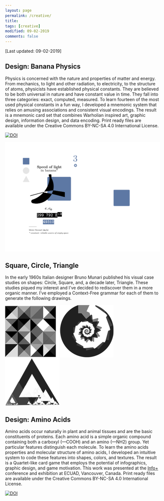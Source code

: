 ```yaml
---
layout: page
permalink: /creative/
title:
tags: [creative]
modified: 09-02-2019
comments: false
---
```


[Last updated: 09-02-2019]

<!--## Design: Book covers-->

<!--I have been involved in the design of a couple of book covers:-->
<!--* Comparative Genomics: Methods and Protocols. Setubal, Stoye, and Stadler 2017. [![](/images/cover0.jpg){:style="float: right;"}](https://link.springer.com/book/10.1007/978-1-4939-7463-4) -->
<!---->
<!--* Reversality. Hattab, Bahram, Nazar 2015. A collaboration with the UN Refugee Agency ([UNHCR](http://www.unhcr.org/)). [![](/images/cover1.jpg){:style="float: right;"}](https://www.amazon.com/Reversality-Georges-Hattab/dp/1329113063/)-->

## Design: Banana Physics

Physics is concerned with the nature and properties of matter and energy. From mechanics, to light and other radiation, to electricity, to the structure of atoms, physicists have established physical constants. They are believed to be both universal in nature and have constant value in time. They fall into three categories: exact, computed, measured.
To learn fourteen of the most used physical constants in a fun way, I developed a mnemonic system that relies on amusing associations and consistent visual encodings. 
The result is a mnemonic card set that combines Warholian inspired art, graphic design, information design, and data encoding. Print ready files are available under the Creative Commons BY-NC-SA 4.0 International License.

[![DOI](https://zenodo.org/badge/168874159.svg)](https://zenodo.org/badge/latestdoi/168874159)

[![Light](/images/light.png)](https://bit.ly/banana-physics)



## Square, Circle, Triangle

In the early 1960s Italian designer Bruno Munari published his visual case studies on shapes: Circle, Square, and, a decade later, Triangle. These studies piqued my interest and I’ve decided to rediscover them in a more organic manner. I’ve employed a Context-Free grammar for each of them to generate the following drawings.

![Square](/images/square.png) ![Circle](/images/circle.png) ![Triangle](/images/triangle.png)


## Design: Amino Acids

Amino acids occur naturally in plant and animal tissues and are the basic constituents of proteins.
Each amino acid is a simple organic compound containing both a carboxyl (—COOH) and an amino (—NH2) group.
Yet particular features distinguish each molecule.
To learn the amino acids properties and molecular structure of amino acids, I developed an intuitive system to code these features into shapes, colors, and textures.
The result is a Quartet-like card game that employs the potential of infographics, graphic design, and game motivation. This work was presented at the [Info+](http://informationplusconference.com/2016/) conference and exhibition at ECUAD, Vancouver, Canada. Print ready files are available under the Creative Commons BY-NC-SA 4.0 International License.

[![DOI](https://zenodo.org/badge/DOI/10.5281/zenodo.55101.svg)](https://doi.org/10.5281/zenodo.55101)

<script async class="speakerdeck-embed" data-id="072b845943ff42e4be1729cef78853ab" data-ratio="1.33333333333333" src="//speakerdeck.com/assets/embed.js"></script>
